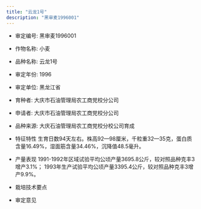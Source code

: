 ```yaml
---
title: "云龙1号"
description: "黑审麦1996001"
---
```

* 审定编号:  黑审麦1996001

*  作物名称:  小麦

*  品种名称:  云龙1号

*  审定年份:  1996

*  审定单位:  黑龙江省

* 育种者:  大庆市石油管理局农工商党校分公司

*  申请者:  大庆市石油管理局农工商党校分公司

*  品种来源:  大庆石油管理局农工商党校分校公司育成

*  特征特性
生育日数94天左右。株高92—98厘米，千粒重32—35克，蛋白质含量16.49%，湿面筋含量34.46%，沉降值48.5毫升。

*  产量表现
1991-1992年区域试验平均公顷产量3695.8公斤，较对照品种克丰3增产3.1%； 1993年生产试验平均公顷产量3395.4公斤，较对照品种克丰3增产9.9%。

*  栽培技术要点


*  审定意见

